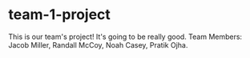 # team-1-project
This is our team's project! It's going to be really good.
Team Members: Jacob Miller, Randall McCoy, Noah Casey, Pratik Ojha.
